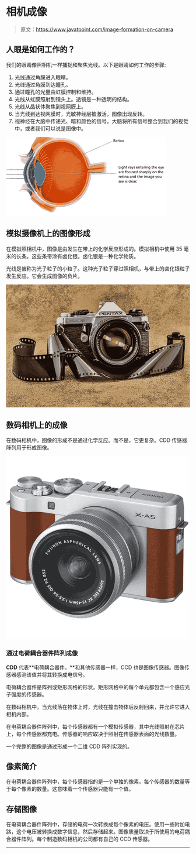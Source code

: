 # 相机成像

> 原文：<https://www.javatpoint.com/image-formation-on-camera>

## 人眼是如何工作的？

我们的眼睛像照相机一样捕捉和聚焦光线。以下是眼睛如何工作的步骤:

1.  光线通过角膜进入眼睛。
2.  光线通过角膜到达瞳孔。
3.  通过瞳孔的光量由虹膜控制和维持。
4.  光线从虹膜照射到镜头上。透镜是一种透明的结构。
5.  光线从晶状体聚焦到视网膜上。
6.  当光线到达视网膜时，光敏神经层被激活，图像出现反转。
7.  视神经在大脑中传递光、暗和颜色的信号，大脑将所有信号整合到我们的视觉中，或者我们可以说是图像中。

![Image Formation on Camera](img/b46fe33da430ce77cc3feb6d7dc84e93.png)

## 模拟摄像机上的图像形成

在模拟照相机中，图像是由发生在带上的化学反应形成的。模拟相机中使用 35 毫米的长条。这些条带涂有卤化银。卤化银是一种化学物质。

光线是被称为光子粒子的小粒子。这种光子粒子穿过照相机，与带上的卤化银粒子发生反应。它会生成图像的负片。

![Image Formation on Camera](img/eedd8dc9bc16d905cd15fb129103cd07.png)

## 数码相机上的成像

在数码相机中，图像的形成不是通过化学反应。而不是，它更复杂。CDD 传感器阵列用于形成图像。

![Image Formation on Camera](img/65be17c03b65d7a951c0141d2822597b.png)

### 通过电荷耦合器件阵列成像

**CDD** 代表**电荷耦合器件。**和其他传感器一样，CCD 也是图像传感器。图像传感器感测该值并将其转换成电信号。

电荷耦合器件是阵列或矩形网格的形状。矩形网格中的每个单元都包含一个感应光子强度的传感器。

在数码相机中，当光线落在物体上时，光线在撞击物体后反射回来，并允许它进入相机内部。

在电荷耦合器件阵列中，每个传感器都有一个模拟传感器，其中光线照射在芯片上，每个传感器都充电。传感器的响应取决于照射在传感器表面的光线数量。

一个完整的图像是通过形成一个二维 CDD 阵列实现的。

## 像素简介

在电荷耦合器件阵列中，每个传感器指的是一个单独的像素。每个传感器的数量等于每个像素的数量。这意味着一个传感器只能有一个值。

## 存储图像

在电荷耦合器件阵列中，存储的电荷一次转换成每个像素的电压。使用一些附加电路，这个电压被转换成数字信息，然后存储起来。图像质量取决于所使用的电荷耦合器件阵列。每个制造数码相机的公司都有自己的 CCD 传感器。

* * *